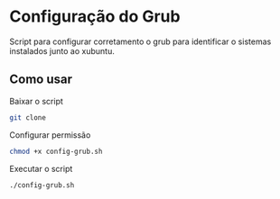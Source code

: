 # Configuração do Grub

Script para configurar corretamento o grub para identificar o sistemas instalados junto ao xubuntu.

## Como usar


Baixar o script
```bash
git clone
```

Configurar permissão
```bash
chmod +x config-grub.sh
```

Executar o script
```bash
./config-grub.sh
```
